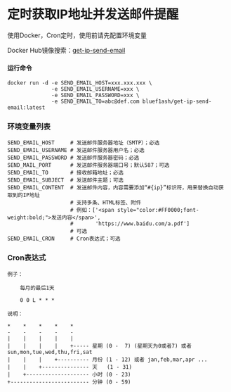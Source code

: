 # 定时获取IP地址并发送邮件提醒

使用Docker，Cron定时，使用前请先配置环境变量

Docker Hub镜像搜索：[get-ip-send-email](https://hub.docker.com/repository/docker/bluef1ash/get-ip-send-email)

#### 运行命令

```shell
docker run -d -e SEND_EMAIL_HOST=xxx.xxx.xxx \
              -e SEND_EMAIL_USERNAME=xxx \
              -e SEND_EMAIL_PASSWORD=xxx \
              -e SEND_EMAIL_TO=abc@def.com bluef1ash/get-ip-send-email:latest
```

### 环境变量列表

```shell
SEND_EMAIL_HOST     # 发送邮件服务器地址（SMTP）；必选
SEND_EMAIL_USERNAME # 发送邮件服务器用户名；必选
SEND_EMAIL_PASSWORD # 发送邮件服务器密码；必选
SEND_MAIL_PORT      # 发送邮件服务器端口号；默认587；可选
SEND_EMAIL_TO       # 接收邮箱地址；必选
SEND_EMAIL_SUBJECT  # 发送邮件主题；可选
SEND_EMAIL_CONTENT  # 发送邮件内容，内容需要添加“#{ip}”标识符，用来替换自动获取到的IP地址
                    # 支持多条、HTML标签、附件
                    # 例如：['<span style="color:#FF0000;font-weight:bold;">发送内容</span>',
                    #       'https://www.baidu.com/a.pdf']
                    # 可选
SEND_EMAIL_CRON     # Cron表达式；可选
```

### Cron表达式

```
例子：

    每月的最后1天

    0 0 L * * *

说明：

*    *    *    *    *
-    -    -    -    -
|    |    |    |    |
|    |    |    |    +----- 星期 (0 -  7) (星期天为0或者7) 或者 sun,mon,tue,wed,thu,fri,sat
|    |    |    +---------- 月份 (1 - 12) 或者 jan,feb,mar,apr ...
|    |    +--------------- 天   (1 - 31)
|    +-------------------- 小时 (0 - 23)
+------------------------- 分钟 (0 - 59)
```
